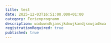 ```yaml
---
title: test
date: 2025-12-03T16:51:00.000+01:00
category: Ferienprogramm
description: waduwndkjansjkdnwjkandjsnwjadkwa
registrationRequired: true
published: true
---
```

